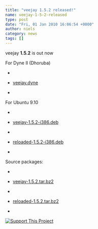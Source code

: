 ```yaml
---
title: "veejay 1.5.2 released!"
name: veejay-1-5-2-released
type: post
date: "Fri, 01 Jan 2010 16:06:54 +0000"
author: niels
category: news
tags: []
---
```

veejay **1.5.2** is out now  

For Dyne II (Dhoruba)  


*     

*     
    [veejay.dyne](https://sourceforge.net/projects/veejay/files/veejay-1.5-bin/veejay.dyne)  

*     

For Ubuntu 9.10  


*     

*     
    [veejay-1.5.2-i386.deb](https://sourceforge.net/projects/veejay/files/veejay-1.5-bin/veejay_1.5.2_i386.deb)
*     

*     
    [reloaded-1.5.2-i386.deb](https://sourceforge.net/projects/veejay/files/veejay-1.5-bin/reloaded_1.5.2_i386.deb)  

*     


Source packages:  


*     

*     
    [veejay-1.5.2.tar.bz2](https://sourceforge.net/projects/veejay/files/veejay-1.5-src/veejay-1.5.2.tar.bz2/download)
*     

*   [reloaded-1.5.2.tar.bz2](https://sourceforge.net/projects/veejay/files/veejay-1.5-src/reloaded-1.5.2.tar.bz2/download)
*     


[![Support This Project](http://images.sourceforge.net/images/project-support.jpg)](http://sourceforge.net/donate/index.php?group_id=47564)